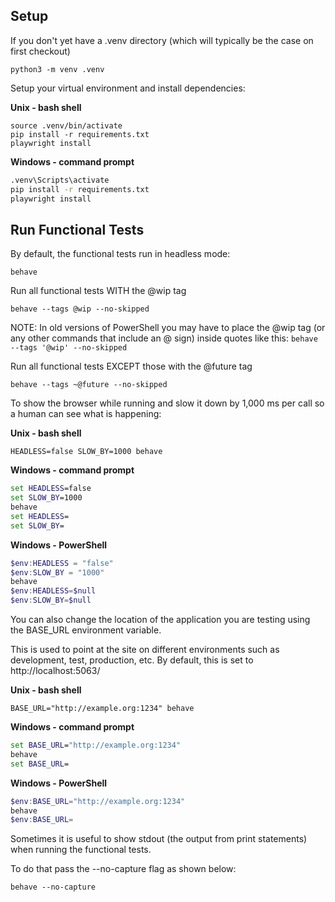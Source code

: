 ## Setup

If you don't yet have a .venv directory (which will typically be the case on first checkout)

```shell
python3 -m venv .venv
```

Setup your virtual environment and install dependencies:

**Unix - bash shell**

```shell
source .venv/bin/activate
pip install -r requirements.txt
playwright install
```

**Windows - command prompt**

```cmd
.venv\Scripts\activate
pip install -r requirements.txt
playwright install
```

## Run Functional Tests

By default, the functional tests run in headless mode:

```shell
behave
```

Run all functional tests WITH the @wip tag

```shell
behave --tags @wip --no-skipped
```

NOTE: In old versions of PowerShell you may have to place the @wip tag (or any other commands that include an @ sign) inside quotes like this: `behave --tags '@wip' --no-skipped`

Run all functional tests EXCEPT those with the @future tag

```shell
behave --tags ~@future --no-skipped
```

To show the browser while running and slow it down by 1,000 ms per call so a human can see what is happening:

**Unix - bash shell**

```shell
HEADLESS=false SLOW_BY=1000 behave
```

**Windows - command prompt**

```cmd
set HEADLESS=false 
set SLOW_BY=1000 
behave
set HEADLESS= 
set SLOW_BY= 
```

**Windows - PowerShell**

```powershell
$env:HEADLESS = "false"
$env:SLOW_BY = "1000"
behave
$env:HEADLESS=$null
$env:SLOW_BY=$null
```

You can also change the location of the application you are testing using the BASE_URL environment variable.

This is used to point at the site on different environments such as development, test, production, etc. By default, this
is set to http://localhost:5063/

**Unix - bash shell**

```shell
BASE_URL="http://example.org:1234" behave
```

**Windows - command prompt**

```cmd
set BASE_URL="http://example.org:1234"
behave
set BASE_URL=
```

**Windows - PowerShell**

```powershell
$env:BASE_URL="http://example.org:1234"
behave
$env:BASE_URL=
```

Sometimes it is useful to show stdout (the output from print statements) when running the functional tests.

To do that pass the --no-capture flag as shown below:

```shell
behave --no-capture
```
